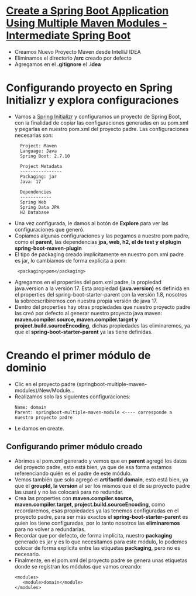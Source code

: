 # [Create a Spring Boot Application Using Multiple Maven Modules -Intermediate Spring Boot](https://www.youtube.com/watch?v=yVzi3wuTUE4)

- Creamos Nuevo Proyecto Maven desde IntelliJ IDEA
- Eliminamos el directorio **/src** creado por defecto
- Agregamos en el **.gitignore** el **.idea**

# Configurando proyecto en Spring Initializr y explora configuraciones

- Vamos a [Spring Initializr](https://start.spring.io/) y configuramos un proyecto de Spring Boot,
  con la finalidad de copiar las configuraciones generadas en su pom.xml y pegarlas en nuestro
  pom.xml del proyecto padre. Las configuraciones necesarias son:
  ````
    Project: Maven
    Language: Java
    Spring Boot: 2.7.10
    
    Project Metadata
    ----------------
    Packaging: jar
    Java: 17
    
    Dependencies
    ------------
    Spring Web
    Spring Data JPA
    H2 Database
    ````
- Una vez configurada, le damos al botón de **Explore** para ver las configuraciones que generó.
- Copiamos algunas configuraciones y las pegamos a nuestro pom padre, como el **parent**, las dependencias
  **jpa, web, h2, el de test y el plugin spring-boot-maven-plugin**
- El tipo de packaging creado implícitamente en nuestro pom.xml padre es jar,
  lo cambiamos de forma explícita a pom:
    ````
     <packaging>pom</packaging>
    ````
- Agregamos en el properties del pom.xml padre, la propiedad java.version a la versión 17. 
  Esta propiedad **(java.version)** es definida en el properties del spring-boot-starter-parent con la versión 1.8,
  nosotros la sobreescribiremos con nuestra propia versión de java 17.
- Dentro del properties hay otras propiedades que nuestro proyecto padre las creó por defecto al generar
  nuestro proyecto java maven: **maven.compiler.source, maven.compiler.target y project.build.sourceEncoding**, 
  dichas propiedades las eliminaremos, ya que el **spring-boot-starter-parent** ya las tiene definidas.

# Creando el primer módulo de dominio
- Clic en el proyecto padre (springboot-multiple-maven-modules)/New/Module...
- Realizamos solo las siguientes configuraciones:
  ````
  Name: domain
  Parent: springboot-multiple-maven-module <---- corresponde a nuestro proyecto padre
  ````
- Le damos en create.

## Configurando primer módulo creado
- Abrimos el pom.xml generado y vemos que en **parent** agregó los datos del proyecto padre,
  esto está bien, ya que de esa forma estamos referenciando quién es el padre de este módulo.
- Vemos también que solo agregó el **artifactId domain**, esto está bien, 
  ya que el **groupId, la version** al ser los mismos que el de su proyecto padre las usará
  y no las colocará para no redundar.
- Crea las properties con **maven.compiler.source, maven.compiler.target, project.build.sourceEncoding**,
  como recordaremos, esas propiedades ya las tenemos configuradas en el proyecto padre, para ser
  más exactos el **spring-boot-starter-parent** es quien los tiene configuradas, por lo tanto
  nosotros las **eliminaremos** para no volver a redundarlas.
- Recordar que por defecto, de forma implícita, nuestro **packaging** generado es jar y es lo que necesitamos
  para este módulo, lo podemos colocar de forma explícita entre las etiquetas **packaging,** pero no es necesario.
- Finalmente, en el pom.xml del proyecto padre se genera unas etiquetas donde se registran los módulos
  que vamos creando:
  ````
  <modules>
     <module>domain</module>
  </modules>
  ````
